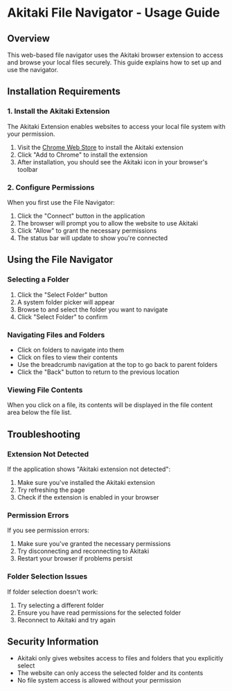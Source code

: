 # Akitaki File Navigator - Usage Guide

## Overview
This web-based file navigator uses the Akitaki browser extension to access and browse your local files securely. This guide explains how to set up and use the navigator.

## Installation Requirements

### 1. Install the Akitaki Extension
The Akitaki Extension enables websites to access your local file system with your permission.

1. Visit the [Chrome Web Store](https://chrome.google.com/webstore/detail/akitaki/obpbcigciafdoohpgbgnpphaccbaeiij) to install the Akitaki extension
2. Click "Add to Chrome" to install the extension
3. After installation, you should see the Akitaki icon in your browser's toolbar

### 2. Configure Permissions
When you first use the File Navigator:

1. Click the "Connect" button in the application
2. The browser will prompt you to allow the website to use Akitaki
3. Click "Allow" to grant the necessary permissions
4. The status bar will update to show you're connected

## Using the File Navigator

### Selecting a Folder
1. Click the "Select Folder" button
2. A system folder picker will appear
3. Browse to and select the folder you want to navigate
4. Click "Select Folder" to confirm

### Navigating Files and Folders
- Click on folders to navigate into them
- Click on files to view their contents
- Use the breadcrumb navigation at the top to go back to parent folders
- Click the "Back" button to return to the previous location

### Viewing File Contents
When you click on a file, its contents will be displayed in the file content area below the file list.

## Troubleshooting

### Extension Not Detected
If the application shows "Akitaki extension not detected":
1. Make sure you've installed the Akitaki extension
2. Try refreshing the page
3. Check if the extension is enabled in your browser

### Permission Errors
If you see permission errors:
1. Make sure you've granted the necessary permissions
2. Try disconnecting and reconnecting to Akitaki
3. Restart your browser if problems persist

### Folder Selection Issues
If folder selection doesn't work:
1. Try selecting a different folder
2. Ensure you have read permissions for the selected folder
3. Reconnect to Akitaki and try again

## Security Information
- Akitaki only gives websites access to files and folders that you explicitly select
- The website can only access the selected folder and its contents
- No file system access is allowed without your permission